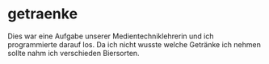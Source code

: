 # getraenke

Dies war eine Aufgabe unserer Medientechniklehrerin und ich programmierte darauf los.
Da ich nicht wusste welche Getränke ich nehmen sollte nahm ich verschieden Biersorten.
